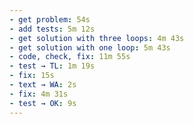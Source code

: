 ```yaml
---
- get problem: 54s
- add tests: 5m 12s
- get solution with three loops: 4m 43s
- get solution with one loop: 5m 43s
- code, check, fix: 11m 55s
- test → TL: 1m 19s
- fix: 15s
- text → WA: 2s
- fix: 4m 31s
- test → OK: 9s
---
```

